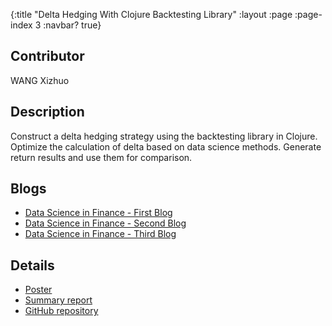 {:title "Delta Hedging With Clojure Backtesting Library"
 :layout :page
 :page-index 3
 :navbar? true}

## Contributor
WANG Xizhuo

## Description
Construct a delta hedging strategy using the backtesting library in Clojure. Optimize the calculation of delta based on data science methods. Generate return results and use them for comparison.

## Blogs
- [Data Science in Finance - First Blog](/posts-output/2021-11-21-Blog-Post-WANG-Xizhuo/2021-11-21-Blog-Post-WANG-Xizhuo)
- [Data Science in Finance - Second Blog](/posts-output/2022-01-17-Blog-Post-WANG-Xizhuo/2022-01-17-Blog-Post-WANG-Xizhuo)
- [Data Science in Finance - Third Blog](/posts-output/2022-02-09-Blog-Post-WANG-Xizhuo/2022-02-09-Blog-Post-WANG-Xizhuo)

## Details
- [Poster](/pdf/Poster-WANG-Xizhuo.pdf)
- [Summary report](/pdf/Report-WANG-Xizhuo.pdf)
- [GitHub repository](https://github.com/clojure-finance/HKU-TDLEG-backtesting-strategies-clojure)